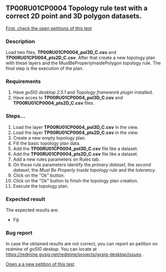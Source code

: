 ## TP00RU01CP0004 Topology rule test with a correct 2D point and 3D polygon datasets.

[First, check the open petitions of this test](https://redmine.gvsig.net/redmine/projects/gvsig-desktop/issues?utf8=%E2%9C%93&set_filter=1&f%5B%5D=status_id&op%5Bstatus_id%5D=o&f%5B%5D=subject&op%5Bsubject%5D=%7E&v%5Bsubject%5D%5B%5D=TP00RU01CP0004&f%5B%5D=&c%5B%5D=tracker&c%5B%5D=status&c%5B%5D=priority&c%5B%5D=subject&c%5B%5D=assigned_to&c%5B%5D=updated_on&group_by=)

### Description

Load two files, **TP00RU01CP0004_pol3D_C.csv** and **TP00RU01CP0004_pts2D_C.csv**. After that create a new topology plan with these layers and the MustBeProperlyInsidePolygon topology rule.
The final step is the execution of the plan.

### Requirements

1. Have *gvSIG desktop 2.5.1* and *Topology framework plugin* installed.
2. Have acces to **TP00RU01CP0004_pol3D_C.csv** and **TP00RU01CP0004_pts2D_C.csv** files.

### Steps...

1. Load the layer **TP00RU01CP0004_pol3D_C.csv** in the view.
2. Load the layer **TP00RU01CP0004_pts2D_C.csv** in the view.
3. Create a new empty topology plan.
4. Fill the basic topology plan data.
5. Add the **TP00RU01CP0004_pol3D_C.csv** file like a dataset.
6. Add the **TP00RU01CP0004_pts2D_C.csv** file like a dataset.
7. Add a new rules parameters on Rules tab.
8. On those rule parameters identify the *primary dataset*, the *second dataset*, the *Must Be Properly Inside topology rule* and the *tolerancy*. 
9. Click on the "Ok" button.
10. Click on the "Ok" button to finish the topology plan creation.
11. Execute the topology plan.

### Expected result

The expected results are:
- Fiji


### Bug report


In case the obtained results are not correct, you can report an petition on *redmine* of *gvSIG deskop*. You can locate at
https://redmine.gvsig.net/redmine/projects/gvsig-desktop/issues .

[Open a a new petition of this test](https://redmine.gvsig.net/redmine/projects/gvsig-desktop/issues/new?issue[subject]=TP00RU01CP0004+Topology+rule+test+with+a+correct+2D+point+and+3D+polygon+datasets)